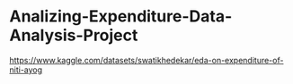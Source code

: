 # Analizing-Expenditure-Data-Analysis-Project
https://www.kaggle.com/datasets/swatikhedekar/eda-on-expenditure-of-niti-ayog
